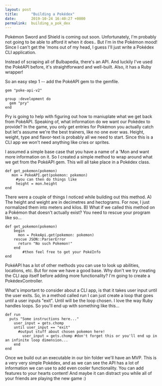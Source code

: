 ```yaml
---
layout: post
title:      "Building a Pokédex"
date:       2019-10-24 16:40:27 +0000
permalink:  building_a_pok_dex
---
```


Pokémon Sword and Shield is coming out soon. Unfortunately, I'm probably not going to be able to afford it when it does.. But I'm in the Pokémon mood! Since I can't get the 'mons out of my head, I guess I'll just write a Pokédex CLI application.  

Instead of scraping all of Bulbapedia, there's an API. And luckily I've used the PokéAPI before, it's straightforward and well-built. Also, it has a Ruby  wrapper!  

So an easy step 1 --  add  the PokéAPI gem to the gemfile. 
```
gem "poke-api-v2"

group :development do
  gem "pry"
end
```

Pry is going to help with figuring out how to maniuplate what we get back from PokéAPI. Speaking of, what information do we want our Pokédex to provide? In the game, you only get entries for Pokémon you actually catch but let's assume we're the best trainers, like no one ever was. Height, weight, type and flavor-text is probably all we need to start. Since this is a CLI app we won't need anything like cries or sprites. 

I assumed a simple base case that you have a name of a 'Mon and want more information on it. So I  created a simple method to wrap around what we get from the PokéAPI gem. This will all take place in a Pokédex class. 

```
def get_pokemon(pokemon)
   mon = PokeAPI.get(pokemon: pokemon) 
	 #you can then do things like 
	 height = mon.height 
end
```

There were a couple of things I noticed while building out this method. A) The height and weight are in decimetres and hectograms. For now, I just normalized them into meters and kilos. B) What if we called this method on a Pokémon that doesn't actually exist? You need to rescue your program like so... 

```
def get_pokemon(pokemon)
    begin
      mon = PokeApi.get(pokemon: pokemon)
    rescue JSON::ParserError
      return "No such Pokemon!"
    end
		#then feel free to get your PokéInfo
end
```

PokéAPI has a lot of other methods you can use to look up abilities, locations, etc. But for now we have a good base. Why don't we try creating the CLI app itself before adding more functionality? I'm going to create a PokédexController. 

What's important to consider about a CLI app, is that it takes user input until the user exits. So, in a method called run I can just create a loop that goes *until* a user inputs "exit". Until will be the loop chosen. I love the way Ruby handles loops. So you'll end up with something like this... 

```
def run
  puts "Some instructions here..." 
	user_input = gets.chomp
	until user_input == "exit" 
	  #output stuff about chosen pokemon here! 
		user_input = gets.chomp #don't forget this or you'll end up in an infinite loop dimension... 
	end
end
```

Once we build out an executable in our bin folder we'll have an MVP. This is a very very simple Pokédex, and as we can see the API has a lot of information we can use to add even cooler functionality. You can add features to your hearts content! And maybe it can distract you while all of your friends are playing the new game :) 
